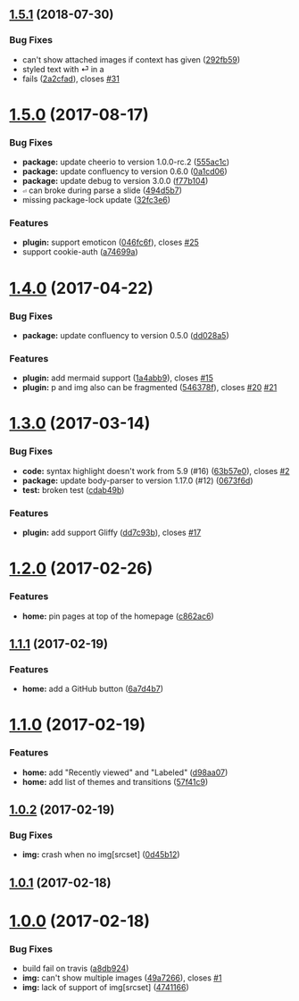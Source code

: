 <a name="1.5.1"></a>
## [1.5.1](https://github.com/heycalmdown/miniseminar/compare/v1.5.0...v1.5.1) (2018-07-30)


### Bug Fixes

* can't show attached images if context has given ([292fb59](https://github.com/heycalmdown/miniseminar/commit/292fb59))
* styled text with ⏎ in a <li> fails ([2a2cfad](https://github.com/heycalmdown/miniseminar/commit/2a2cfad)), closes [#31](https://github.com/heycalmdown/miniseminar/issues/31)



<a name="1.5.0"></a>
# [1.5.0](https://github.com/heycalmdown/miniseminar/compare/v1.4.0...v1.5.0) (2017-08-17)


### Bug Fixes

* **package:** update cheerio to version 1.0.0-rc.2 ([555ac1c](https://github.com/heycalmdown/miniseminar/commit/555ac1c))
* **package:** update confluency to version 0.6.0 ([0a1cd06](https://github.com/heycalmdown/miniseminar/commit/0a1cd06))
* **package:** update debug to version 3.0.0 ([f77b104](https://github.com/heycalmdown/miniseminar/commit/f77b104))
* `⏎` can broke during parse a slide ([494d5b7](https://github.com/heycalmdown/miniseminar/commit/494d5b7))
* missing package-lock update ([32fc3e6](https://github.com/heycalmdown/miniseminar/commit/32fc3e6))


### Features

* **plugin:** support emoticon ([046fc6f](https://github.com/heycalmdown/miniseminar/commit/046fc6f)), closes [#25](https://github.com/heycalmdown/miniseminar/issues/25)
* support cookie-auth ([a74699a](https://github.com/heycalmdown/miniseminar/commit/a74699a))



<a name="1.4.0"></a>
# [1.4.0](https://github.com/heycalmdown/miniseminar/compare/v1.3.0...v1.4.0) (2017-04-22)


### Bug Fixes

* **package:** update confluency to version 0.5.0 ([dd028a5](https://github.com/heycalmdown/miniseminar/commit/dd028a5))


### Features

* **plugin:** add mermaid support ([1a4abb9](https://github.com/heycalmdown/miniseminar/commit/1a4abb9)), closes [#15](https://github.com/heycalmdown/miniseminar/issues/15)
* **plugin:** p and img also can be fragmented ([546378f](https://github.com/heycalmdown/miniseminar/commit/546378f)), closes [#20](https://github.com/heycalmdown/miniseminar/issues/20) [#21](https://github.com/heycalmdown/miniseminar/issues/21)



<a name="1.3.0"></a>
# [1.3.0](https://github.com/heycalmdown/miniseminar/compare/v1.2.0...v1.3.0) (2017-03-14)


### Bug Fixes

* **code:** syntax highlight doesn't work from 5.9 (#16) ([63b57e0](https://github.com/heycalmdown/miniseminar/commit/63b57e0)), closes [#2](https://github.com/heycalmdown/miniseminar/issues/2)
* **package:** update body-parser to version 1.17.0 (#12) ([0673f6d](https://github.com/heycalmdown/miniseminar/commit/0673f6d))
* **test:** broken test ([cdab49b](https://github.com/heycalmdown/miniseminar/commit/cdab49b))


### Features

* **plugin:** add support Gliffy ([dd7c93b](https://github.com/heycalmdown/miniseminar/commit/dd7c93b)), closes [#17](https://github.com/heycalmdown/miniseminar/issues/17)



<a name="1.2.0"></a>
# [1.2.0](https://github.com/heycalmdown/miniseminar/compare/v1.1.1...v1.2.0) (2017-02-26)


### Features

* **home:** pin pages at top of the homepage ([c862ac6](https://github.com/heycalmdown/miniseminar/commit/c862ac6))



<a name="1.1.1"></a>
## [1.1.1](https://github.com/heycalmdown/miniseminar/compare/v1.1.0...v1.1.1) (2017-02-19)


### Features

* **home:** add a GitHub button ([6a7d4b7](https://github.com/heycalmdown/miniseminar/commit/6a7d4b7))



<a name="1.1.0"></a>
# [1.1.0](https://github.com/heycalmdown/miniseminar/compare/v1.0.2...v1.1.0) (2017-02-19)


### Features

* **home:** add "Recently viewed" and "Labeled" ([d98aa07](https://github.com/heycalmdown/miniseminar/commit/d98aa07))
* **home:** add list of themes and transitions ([57f41c9](https://github.com/heycalmdown/miniseminar/commit/57f41c9))



<a name="1.0.2"></a>
## [1.0.2](https://github.com/heycalmdown/miniseminar/compare/v1.0.1...v1.0.2) (2017-02-19)


### Bug Fixes

* **img:** crash when no img[srcset] ([0d45b12](https://github.com/heycalmdown/miniseminar/commit/0d45b12))



<a name="1.0.1"></a>
## [1.0.1](https://github.com/heycalmdown/miniseminar/compare/v1.0.0...v1.0.1) (2017-02-18)



<a name="1.0.0"></a>
# [1.0.0](https://github.com/heycalmdown/miniseminar/compare/a8db924...v1.0.0) (2017-02-18)


### Bug Fixes

* build fail on travis ([a8db924](https://github.com/heycalmdown/miniseminar/commit/a8db924))
* **img:** can't show multiple images ([49a7266](https://github.com/heycalmdown/miniseminar/commit/49a7266)), closes [#1](https://github.com/heycalmdown/miniseminar/issues/1)
* **img:** lack of support of img[srcset] ([4741166](https://github.com/heycalmdown/miniseminar/commit/4741166))



